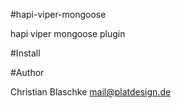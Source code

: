 #hapi-viper-mongoose

hapi viper mongoose plugin


#Install






#Author

Christian Blaschke <mail@platdesign.de>
